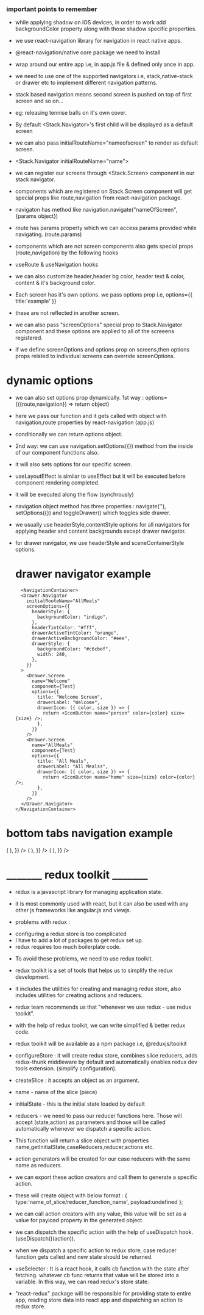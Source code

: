 ### important points to remember

- while applying shadow on iOS devices, in order to work add backgroundColor property along with those
  shadow specific properties.
- we use react-navigation library for navigation in react native apps.
- @react-navigation/native core package we need to install
- wrap <NavigationContainer> around our entire app i.e, in app.js file & defined only ance in app.
- we need to use one of the supported navigators i.e, stack,native-stack or drawer etc to implement different navigation patterns.
- stack based navigation means second screen is pushed on top of first screen and so on...
- eg: releasing tennise balls on it's own cover.
- By default <Stack.Navigator>'s first child will be displayed as a default screen
- we can also pass initialRouteName="nameofscreen" to render as default screen.
- <Stack.Navigator initialRouteName="name">
- we can register our screens through <Stack.Screen> component in our stack navigator.
- components which are registered on Stack.Screen component will get special props like route,navigation from
  react-navigation package.
- navigaton has method like navigation.navigate("nameOfScreen",{params object})
- route has params property which we can access params provided while navigating. (route.params)
- components which are not screen components also gets special props (route,navigation) by the following hooks
- useRoute & useNavigation hooks

- we can also customize header,header bg color, header text & color, content & it's background color.
- Each screen has it's own options. we pass options prop i.e,
  options={{
      title:'example'
  }}
- these are not reflected in another screen.
- we can also pass "screenOptions" special prop to Stack.Navigator component and these options are applied to all of the screeens registered.
- if we define screenOptions and options prop on screens,then options props related to individual screens can
  override screenOptions.

# dynamic options

- we can also set options prop dynamically.
  1st way : options={({route,navigation}) => return object}
- here we pass our function and it gets called with object with navigation,route properties by react-navigation (app.js)
- conditionally we can return options object.
- 2nd way: we can use navigation.setOptions({}) method from the inside of our component functions also.
- it will also sets options for our specific screen.

- useLayoutEffect is similar to useEffect but it will be executed before component rendering completed.
- it will be executed along the flow (synchrously)
- navigation object method has three properties : navigate(''), setOptions({}) and toggleDrawer() which
  toggles side drawer.
- we usually use headerStyle,contentStyle options for all navigators for applying header and content backgrounds except drawer navigator.
- for drawer navigator, we use headerStyle and sceneContainerStyle options.

  # drawer navigator example

        <NavigationContainer>
        <Drawer.Navigator
          initialRouteName="AllMeals"
          screenOptions={{
            headerStyle: {
              backgroundColor: "indigo",
            },
            headerTintColor: "#fff",
            drawerActiveTintColor: "orange",
            drawerActiveBackgroundColor: "#eee",
            drawerStyle: {
              backgroundColor: "#c6cbef",
              width: 240,
            },
          }}
        >
          <Drawer.Screen
            name="Welcome"
            component={Test}
            options={{
              title: "Welcome Screen",
              drawerLabel: "Welcome",
              drawerIcon: ({ color, size }) => {
                return <IconButton name="person" color={color} size={size} />;
              },
            }}
          />
          <Drawer.Screen
            name="AllMeals"
            component={Test}
            options={{
              title: "All Meals",
              drawerLabel: "All Mealss",
              drawerIcon: ({ color, size }) => {
                return <IconButton name="home" size={size} color={color} />;
              },
            }}
          />
        </Drawer.Navigator>
      </NavigationContainer>

# bottom tabs navigation example

<NavigationContainer>
        <BottomTab.Navigator
          screenOptions={{
            tabBarShowLabel: true,
            headerStyle: {
              backgroundColor: "#4d0000",
            },
            headerTintColor: "#fff",
            tabBarActiveTintColor: "#4d0000",
            sceneContainerStyle:{
             backgroundColor:'orange'
            },
          }}
        >
          <BottomTab.Screen
            name="Home"
            component={Home}
            options={{
              tabBarIcon: ({ color, size }) => (
                <Ionicons name="home" color={color} size={size} />
              ),
            }}
          />
          <BottomTab.Screen
            name="User"
            component={User}
            options={{
              tabBarIcon: ({ color, size }) => (
                <Ionicons name="person" color={color} size={size} />
              ),
            }}
          />
          <BottomTab.Screen
            name="Help"
            component={Help}
            options={{
              tabBarIcon: ({ color, size }) => (
                <Ionicons name="help" size={size} color={color} />
              ),
            }}
          />
        </BottomTab.Navigator>
      </NavigationContainer>


# _______ redux toolkit _______ 

- redux is a javascript library for managing application state.

- it is most commonly used with react, but it can also be used with any other js frameworks like 
angular.js and viewjs.

- problems with redux :
 * configuring a redux store is too complicated
 * I have to add a lot of packages to get redux set up.
 * redux requires too much boilerplate code.

- To avoid these problems, we need to use redux toolkit.

- redux toolkit is a set of tools that helps us to simplify the redux development.
- it includes the utilities for creating and managing redux store, also includes utilities
  for creating actions and reducers.
- redux team recommends us that "whenever we use redux - use redux toolkit".
- with the help of redux toolkit, we can write simplified & better redux code.
- redux toolkit will be available as a npm package i.e, @reduxjs/toolkit

- configureStore : it will create redux store, combines slice reducers, adds redux-thunk middleware by default and automatically enables redux dev tools extension. (simplify configuration).

- createSlice : it accepts an object as an argument.
* name - name of the slice (piece)
* initialState - this is the initial state loaded by default
* reducers - we need to pass our reducer functions here. Those will accept (state,action) as parameters
  and those will be called automatically whenever we dispatch a specific action.
* This function will return a slice object with properties name,getInitialState,caseReducers,reducer,actions etc.
* action generators will be created for our case reducers with the same name as reducers.
* we can export these action creators and call them to generate a specific action.
* these will create object with below format : 
{
  type:'name_of_slice/reducer_function_name',
  payload:undefined
};
* we can call action creators with any value, this value will be set as a value for payload property
  in the generated object.

* we can dispatch the specific action with the help of useDispatch hook. (useDispatch()(action)).

* when we dispatch a specific action to redux store, case reducer function gets called and new state
  should be returned.

* useSelector : It is a react hook, it calls cb function with the state after fetching. whatever cb func
  returns that value will be stored into a variable. In this way, we can read redux's store state.

* "react-redux" package will be responsible for providing state to entire app, reading store data into react app and dispatching an action to redux store. 


